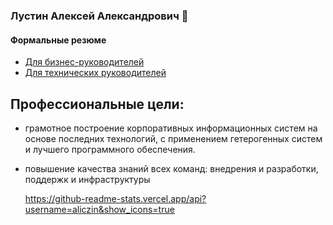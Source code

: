   
  
  
###  Лустин Алексей Александрович 👋
  
  
  
  
  
  
####  Формальные резюме
  
  
* [Для бизнес-руководителей](https://hh.ru/resume/e66a6bf1ff0857d1320039ed1f416558465832 )
* [Для технических руководителей](https://hh.ru/resume/6c793d4eff08a0607b0039ed1f6c726b505278 )
  
  
  
  
##  Профессиональные цели:
  
  
* грамотное построение корпоративных информационных систем на основе последних технологий, с применением гетерогенных систем и лучшего программного обеспечения.
* повышение качества знаний всех команд: внедрения и разработки, поддержк и инфраструктуры
  
  
  https://github-readme-stats.vercel.app/api?username=aliczin&show_icons=true
  
